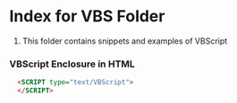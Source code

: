 # Index for VBS Folder

1. This folder contains snippets and examples of VBScript

### VBScript Enclosure in HTML
```html
  <SCRIPT type="text/VBScript">
  </SCRIPT>
```
